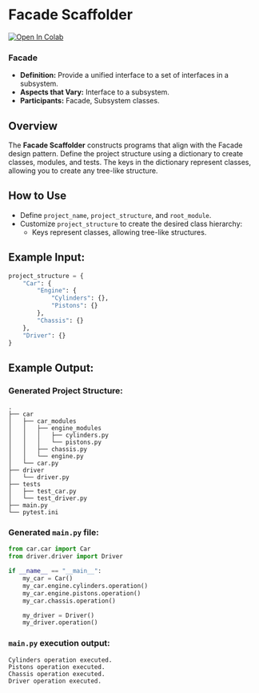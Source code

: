 # Facade Scaffolder

[![Open In Colab](https://colab.research.google.com/assets/colab-badge.svg)](https://colab.research.google.com/github/genarominetto/dict_to_pattern/blob/main/main.ipynb)

### Facade

- **Definition:** Provide a unified interface to a set of interfaces in a subsystem.
- **Aspects that Vary:** Interface to a subsystem.
- **Participants:** Facade, Subsystem classes.

## Overview
The **Facade Scaffolder** constructs programs that align with the Facade design pattern. Define the project structure using a dictionary to create classes, modules, and tests. The keys in the dictionary represent classes, allowing you to create any tree-like structure.

## How to Use

- Define `project_name`, `project_structure`, and `root_module`.
- Customize `project_structure` to create the desired class hierarchy:
    - Keys represent classes, allowing tree-like structures.


## Example Input:

```python
project_structure = {
    "Car": {
        "Engine": {
            "Cylinders": {},
            "Pistons": {}
        },
        "Chassis": {}
    },
    "Driver": {}
}
```

## Example Output:

### Generated Project Structure:

```
.
├── car
│   ├── car_modules
│   │   ├── engine_modules
│   │   │   ├── cylinders.py
│   │   │   └── pistons.py
│   │   ├── chassis.py
│   │   └── engine.py
│   └── car.py
├── driver
│   └── driver.py
├── tests
│   ├── test_car.py
│   └── test_driver.py
├── main.py
└── pytest.ini
```

### Generated `main.py` file:

```python
from car.car import Car
from driver.driver import Driver

if __name__ == "__main__":
    my_car = Car()
    my_car.engine.cylinders.operation()
    my_car.engine.pistons.operation()
    my_car.chassis.operation()

    my_driver = Driver()
    my_driver.operation()

```

### `main.py` execution output:

```
Cylinders operation executed.
Pistons operation executed.
Chassis operation executed.
Driver operation executed.
```
